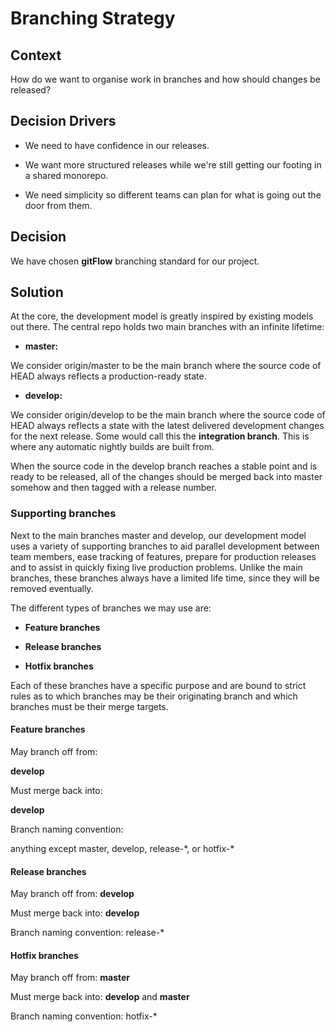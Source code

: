 # Branching Strategy

## Context

How do we want to organise work in branches and how should changes be released?

## Decision Drivers

- We need to have confidence in our releases.

- We want more structured releases while we're still getting our footing in a shared monorepo.

- We need simplicity so different teams can plan for what is going out the door from them.

## Decision

We have chosen **gitFlow** branching standard for our project.

## Solution

At the core, the development model is greatly inspired by existing models out there. The central repo holds two main branches with an infinite lifetime:

- **master:**

We consider origin/master to be the main branch where the source code of HEAD always reflects a production-ready state.

- **develop:**

We consider origin/develop to be the main branch where the source code of HEAD always reflects a state with the latest delivered development changes for the next release. Some would call this the **integration branch**. This is where any automatic nightly builds are built from.

When the source code in the develop branch reaches a stable point and is ready to be released, all of the changes should be merged back into master somehow and then tagged with a release number.

### Supporting branches

Next to the main branches master and develop, our development model uses a variety of supporting branches to aid parallel development between team members, ease tracking of features, prepare for production releases and to assist in quickly fixing live production problems. Unlike the main branches, these branches always have a limited life time, since they will be removed eventually.

The different types of branches we may use are:

- **Feature branches**

- **Release branches**

- **Hotfix branches**

Each of these branches have a specific purpose and are bound to strict rules as to which branches may be their originating branch and which branches must be their merge targets.

#### Feature branches

May branch off from:

**develop**

Must merge back into:

**develop**

Branch naming convention:

anything except master, develop, release-\*, or hotfix-\*

#### Release branches

May branch off from: **develop**

Must merge back into: **develop**

Branch naming convention: release-\*

#### Hotfix branches

May branch off from: **master**

Must merge back into: **develop** and **master**

Branch naming convention: hotfix-\*
